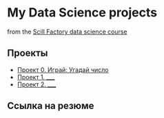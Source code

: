 # My Data Science projects

from the [Scill Factory data science course](https://skillfactory.ru/data-science-specialization)

## Проекты

* [Проект 0. Играй: Угадай число](https://github.com/LNarnia/new_DS/tree/main/project_0/)
* [Проект 1. ___](__)
* [Проект 2. ___](__)

## Ссылка на резюме